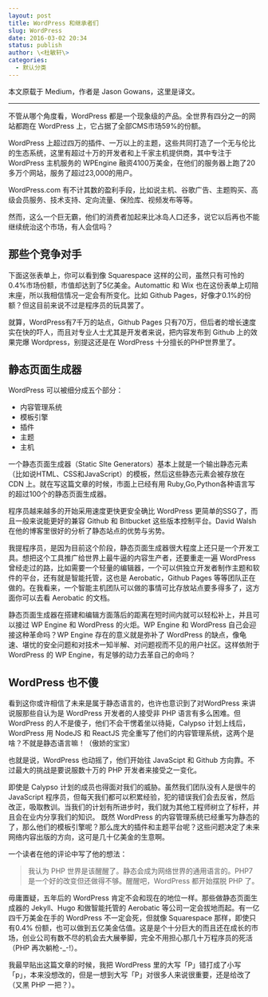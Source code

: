 ```yaml
---
layout: post
title: WordPress 和继承者们
slug: WordPress
date: 2016-03-02 20:34
status: publish
author: \<杜敏轩\>
categories: 
  - 默认分类
---
```


本文原载于 Medium，作者是 Jason Gowans，这里是译文。

---- 

不管从哪个角度看，WordPress 都是一个现象级的产品。全世界有四分之一的网站都跑在 WordPress 上，它占据了全部CMS市场59%的份额。

WordPress 上超过四万的插件、一万以上的主题，这些共同打造了一个无与伦比的生态系统，这里有超过十万的开发者和上千家主机提供商，其中专注于 WordPress 主机服务的 WPEngine 融资4100万美金，在他们的服务器上跑了20多万个网站，服务了超过23,000的用户。

WordPress.com 有不计其数的盈利手段，比如说主机、谷歌广告、主题购买、高级会员服务、技术支持、定向流量、保险库、视频发布等等。

然而，这么一个巨无霸，他们的消费者加起来比冰岛人口还多，说它以后再也不能继续统治这个市场，有人会信吗？

## 那些个竞争对手

下面这张表单上，你可以看到像 Squarespace 这样的公司，虽然只有可怜的0.4%市场份额，市值却达到了5亿美金。Automattic 和 Wix 也在这份表单上叨陪末座，所以我相信情况一定会有所变化。比如 Github Pages，好像才0.1%的份额？但这目前来说不过是程序员的玩具罢了。

就算，WordPress有7千万的站点，Github Pages 只有70万，但后者的增长速度实在快的吓人，而且对专业人士尤其是开发者来说，把内容发布到 Github 上的效果完爆 Wordpress，别提这还是在 WordPress 十分擅长的PHP世界里了。

## 静态页面生成器

WordPress 可以被细分成五个部分：

- 内容管理系统
- 模板引擎
- 插件
- 主题
- 主机

一个静态页面生成器（Static SIte Generators）基本上就是一个输出静态元素（比如说HTML、CSS和JavaScript）的模板，然后这些静态元素会被存放在 CDN 上。就在写这篇文章的时候，市面上已经有用 Ruby,Go,Python各种语言写的超过100个的静态页面生成器。

程序员越来越多的开始采用速度更快更安全确比 WordPress 更简单的SSG了，而且一般来说能更好的兼容 Github 和 Bitbucket 这些版本控制平台。David Walsh 在他的博客里很好的分析了静态站点的优势与劣势。

我提程序员，是因为目前这个阶段，静态页面生成器很大程度上还只是一个开发工具。想把这个工具推广给世界上最牛逼的内容生产者，还要重走一遍 WordPress 曾经走过的路，比如需要一个轻量的编辑器，一个可以供独立开发者制作主题和软件的平台，还有就是智能托管，这也是 Aerobatic，Github Pages 等等团队正在做的。在我看来，一个智能主机团队可以做的事情可比存放站点要多得多了，这方面你可以去看 Aerobatic 的文档。

静态页面生成器在搭建和编辑方面落后的距离在短时间内就可以轻松补上，并且可以接过 WP Engine 和 WordPress 的火炬。WP Engine 和 WordPress 自己会迎接这种革命吗？WP Engine 存在的意义就是弥补了 WordPress 的缺点，像龟速、堪忧的安全问题和对技术一知半解、对问题视而不见的用户社区。这样依附于 WordPress 的 WP Engine，有足够的动力去革自己的命吗？

## WordPress 也不傻

看到这你或许相信了未来是属于静态语言的，也许也意识到了对WordPress 来讲说服那些自认为是 WordPress 开发者的人接受非 PHP 语言有多么困难。但 WordPress 的人不是傻子，他们不会干愣着坐以待毙，Calypso 计划上线后，WordPress 用 NodeJS 和 ReactJS 完全重写了他们的内容管理系统，这两个是啥？不就是静态语言嘛！（傲娇的宝宝）

也就是说，WordPress 也动摇了，他们开始往 JavaScipt 和 Github 方向靠。不过最大的挑战是要说服数十万的 PHP 开发者来接受之一变化。

即使是 Calypso 计划的成员也得面对我们的威胁。虽然我们团队没有人是很牛的 JavaScript 程序员，但每天我们都可以积累经验，犯的错误我们会去反省，然后改正，吸取教训。当我们的计划有所进步时，我们就为其他工程师树立了标杆，并且会在业内分享我们的知识。
既然 WordPress 的内容管理系统已经重写为静态的了，那么他们的模板引擎呢？那么庞大的插件和主题平台呢？这些问题决定了未来网络内容出版的方向，这可是几十亿美金的生意啊。

一个读者在他的评论中写了他的想法：

> 我认为 PHP 世界是该醒醒了。静态会成为网络世界的通用语言的。PHP7 是一个好的改变但还做得不够。醒醒吧，WordPress 都开始摆脱 PHP 了。

毋庸置疑，五年后的 WordPress 肯定不会和现在的地位一样。那些做静态页面生成器的 Jekyll、Hugo 和做智能托管的 Aerobatic 等公司一定会拔地而起。有一亿四千万美金在手的 WordPress 不一定会死，但就像 Squarespace 那样，即使只有0.4% 份额，也可以做到五亿美金估值。这是是个十分巨大的而且还在成长的市场，创业公司有数不尽的机会去大展拳脚，完全不用担心那几十万程序员的死活（PHP 再次躺枪-\_-!）。

我最早贴出这篇文章的时候，我把 WordPress 里的大写「P」错打成了小写「p」，本来没想改的，但是一想到大写「P」对很多人来说很重要，还是给改了（又黑 PHP 一把？）。


